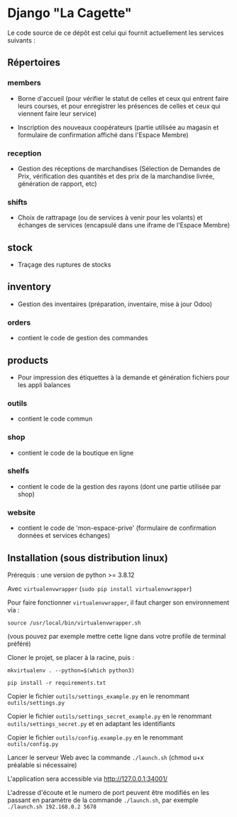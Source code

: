 # Django "La Cagette"

Le code source de ce dépôt est celui qui fournit actuellement les services suivants :

## Répertoires
### members

* Borne d'accueil (pour vérifier le statut de celles et ceux qui entrent faire leurs courses, et pour enregistrer les présences de celles et ceux qui viennent faire leur service)

* Inscription des nouveaux coopérateurs (partie utilisée au magasin et formulaire de confirmation affiché dans l'Espace Membre)

### reception

* Gestion des réceptions de marchandises (Sélection de Demandes de Prix, vérification des quantités et des prix de la marchandise livrée, génération de rapport, etc)

### shifts

* Choix de rattrapage (ou de services à venir pour les volants) et échanges de services (encapsulé dans une iframe de l'Espace Membre)

## stock

* Traçage des ruptures de stocks

## inventory

* Gestion des inventaires (préparation, inventaire, mise à jour Odoo)

### orders

* contient le code de gestion des commandes

## products

* Pour impression des étiquettes à la demande et génération fichiers pour les appli balances

### outils

* contient le code commun

### shop

* contient le code de la boutique en ligne

### shelfs

* contient le code de la gestion des rayons (dont une partie utilisée par shop)

### website

* contient le code de 'mon-espace-prive' (formulaire de confirmation données et services échanges)


## Installation (sous distribution linux)

Prérequis : une version de python >= 3.8.12

Avec `virtualenvwrapper` (`sudo pip install virtualenvwrapper`)

Pour faire fonctionner `virtualenvwrapper`, il faut charger son environnement via :

```
source /usr/local/bin/virtualenvwrapper.sh
```

(vous pouvez par exemple mettre cette ligne dans votre profile de terminal préféré)

Cloner le projet, se placer à la racine, puis :

```
mkvirtualenv . --python=$(which python3)

pip install -r requirements.txt
```

Copier le fichier `outils/settings_example.py` en le renommant `outils/settings.py`

Copier le fichier `outils/settings_secret_example.py` en le renommant `outils/settings_secret.py` et en adaptant les identifiants

Copier le fichier `outils/config.example.py` en le renommant `outils/config.py`

Lancer le serveur Web avec la commande `./launch.sh` (chmod u+x préalable si nécessaire)

L'application sera accessible via http://127.0.0.1:34001/

L'adresse d'écoute et le numero de port peuvent être modifiés  en les passant en paramètre de la commande  `./launch.sh`, par exemple `./launch.sh 192.168.0.2 5678`
